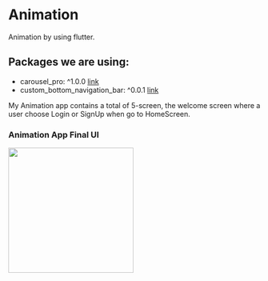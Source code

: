 # Animation

 Animation by using flutter.

## Packages we are using:
- carousel_pro: ^1.0.0 [link](https://pub.dev/packages/carousel_pro/versions/1.0.0)
- custom_bottom_navigation_bar: ^0.0.1 [link](https://pub.dev/packages/custom_bottom_navigation_bar)

My Animation app contains a total of 5-screen, the welcome screen where a user choose Login or SignUp when go to HomeScreen.

### Animation App Final UI
<p float="left">
<img src="/Animation.gif" width="250" />
</p>
